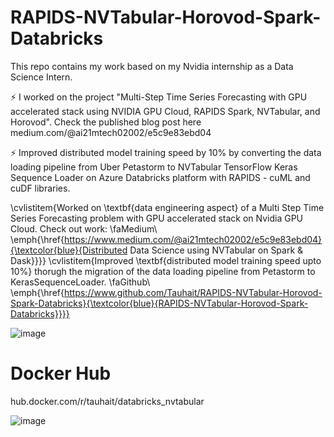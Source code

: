 # RAPIDS-NVTabular-Horovod-Spark-Databricks
This repo contains my work based on my Nvidia internship as a Data Science Intern. 

⚡️ I worked on the project "Multi-Step Time Series Forecasting with GPU accelerated stack using NVIDIA GPU Cloud, RAPIDS Spark, NVTabular, and Horovod". Check the published blog post here medium.com/@ai21mtech02002/e5c9e83ebd04

⚡️ Improved distributed model training speed by 10% by converting the data loading pipeline from Uber Petastorm to
NVTabular TensorFlow Keras Sequence Loader on Azure Databricks platform with RAPIDS - cuML and cuDF libraries.

\cvlistitem{Worked on \textbf{data engineering aspect} of a Multi Step Time Series Forecasting problem with GPU accelerated stack on Nvidia GPU Cloud. Check out work: \faMedium\ \emph{\href{https://www.medium.com/@ai21mtech02002/e5c9e83ebd04}{\textcolor{blue}{Distributed Data Science using NVTabular on Spark \& Dask}}}}
\cvlistitem{Improved \textbf{distributed model training speed upto 10\%} thorugh the migration of the data loading pipeline from Petastorm to KerasSequenceLoader. \faGithub\ \emph{\href{https://www.github.com/Tauhait/RAPIDS-NVTabular-Horovod-Spark-Databricks}{\textcolor{blue}{RAPIDS-NVTabular-Horovod-Spark-Databricks}}}}

![image](https://github.com/Tauhait/RAPIDS-NVTabular-Horovod-Spark-Databricks/assets/16149905/1e57f09f-de32-4b60-b10c-164085f0a68e)


# Docker Hub
hub.docker.com/r/tauhait/databricks_nvtabular 

![image](https://github.com/Tauhait/RAPIDS-NVTabular-Horovod-Spark-Databricks/assets/16149905/de80776c-27ff-46b1-a23b-1d8751f116e0)

